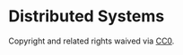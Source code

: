 # Distributed Systems

Copyright and related rights waived via [CC0](https://creativecommons.org/publicdomain/zero/1.0/).
